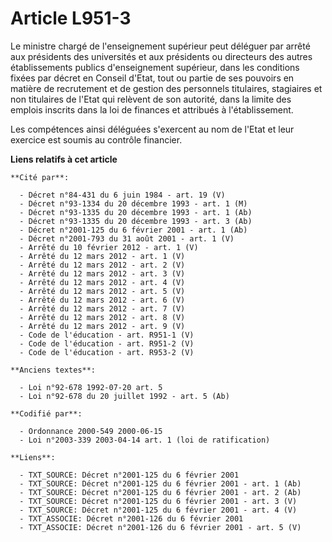# Article L951-3

Le ministre chargé de l'enseignement supérieur peut déléguer par arrêté aux présidents des universités et aux présidents ou
directeurs des autres établissements publics d'enseignement supérieur, dans les conditions fixées par décret en Conseil
d'Etat, tout ou partie de ses pouvoirs en matière de recrutement et de gestion des personnels titulaires, stagiaires et non
titulaires de l'Etat qui relèvent de son autorité, dans la limite des emplois inscrits dans la loi de finances et attribués à
l'établissement.

Les compétences ainsi déléguées s'exercent au nom de l'Etat et leur exercice est soumis au contrôle financier.

**Liens relatifs à cet article**

	**Cité par**:

	  - Décret n°84-431 du 6 juin 1984 - art. 19 (V)
	  - Décret n°93-1334 du 20 décembre 1993 - art. 1 (M)
	  - Décret n°93-1335 du 20 décembre 1993 - art. 1 (Ab)
	  - Décret n°93-1335 du 20 décembre 1993 - art. 3 (Ab)
	  - Décret n°2001-125 du 6 février 2001 - art. 1 (Ab)
	  - Décret n°2001-793 du 31 août 2001 - art. 1 (V)
	  - Arrêté du 10 février 2012 - art. 1 (V)
	  - Arrêté du 12 mars 2012 - art. 1 (V)
	  - Arrêté du 12 mars 2012 - art. 2 (V)
	  - Arrêté du 12 mars 2012 - art. 3 (V)
	  - Arrêté du 12 mars 2012 - art. 4 (V)
	  - Arrêté du 12 mars 2012 - art. 5 (V)
	  - Arrêté du 12 mars 2012 - art. 6 (V)
	  - Arrêté du 12 mars 2012 - art. 7 (V)
	  - Arrêté du 12 mars 2012 - art. 8 (V)
	  - Arrêté du 12 mars 2012 - art. 9 (V)
	  - Code de l'éducation - art. R951-1 (V)
	  - Code de l'éducation - art. R951-2 (V)
	  - Code de l'éducation - art. R953-2 (V)

	**Anciens textes**:

	  - Loi n°92-678 1992-07-20 art. 5
	  - Loi n°92-678 du 20 juillet 1992 - art. 5 (Ab)

	**Codifié par**:

	  - Ordonnance 2000-549 2000-06-15
	  - Loi n°2003-339 2003-04-14 art. 1 (loi de ratification)

	**Liens**:

	  - TXT_SOURCE: Décret n°2001-125 du 6 février 2001
	  - TXT_SOURCE: Décret n°2001-125 du 6 février 2001 - art. 1 (Ab)
	  - TXT_SOURCE: Décret n°2001-125 du 6 février 2001 - art. 2 (Ab)
	  - TXT_SOURCE: Décret n°2001-125 du 6 février 2001 - art. 3 (V)
	  - TXT_SOURCE: Décret n°2001-125 du 6 février 2001 - art. 4 (V)
	  - TXT_ASSOCIE: Décret n°2001-126 du 6 février 2001
	  - TXT_ASSOCIE: Décret n°2001-126 du 6 février 2001 - art. 5 (V)
